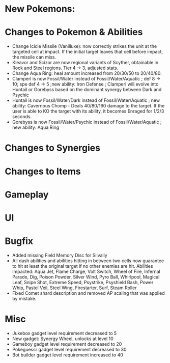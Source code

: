 # New Pokemons:

# Changes to Pokemon & Abilities

- Change Icicle Missile (Vanilluxe): now correctly strikes the unit at the targeted cell at impact. If the initial target leaves that cell before impact, the missile can miss.
- Kleavor and Scizor are now regional variants of Scyther, obtainable in Rock and Steel regions. Tier 4 → 3, adjusted stats.
- Change Aqua Ring: heal amount increased from 20/30/50 to 20/40/80.
- Clamperl is now Fossil/Water instead of Fossil/Water/Aquatic ; def 8 → 10; spe def 4 → 5 ;new ability: Iron Defense ; Clamperl will evolve into Huntail or Gorebyss based on the dominant synergy between Dark and Psychic
- Huntail is now Fossil/Water/Dark instead of Fossil/Water/Aquatic ; new ability: Cavernous Chomp - Deals 40/80/160 damage to the target. If the user is able to KO the target with its ability, it becomes Enraged for 1/2/3 seconds.
- Gorebyss is now Fossil/Water/Psychic instead of Fossil/Water/Aquatic ; new ability: Aqua Ring

# Changes to Synergies

# Changes to Items

# Gameplay

# UI

# Bugfix

- Added missing Field Memory Disc for Silvally
- All dash abilities and abilities hitting in between two cells now guarantee to hit at least the original target if no other enemies are hit. Abilities impacted: Aqua Jet, Flame Charge, Volt Switch, Wheel of Fire, Infernal Parade, Dig, Poison Powder, Silver Wind, Pyro Ball, Whirlpool, Magical Leaf, Snipe Shot, Extreme Speed, Psystrike, Psyshield Bash, Power Whip, Pastel Veil, Steel Wing, Firestarter, Surf, Steam Roller
- Fixed Comet shard description and removed AP scaling that was applied by mistake.

# Misc

- Jukebox gadget level requirement decreased to 5
- New gadget: Synergy Wheel, unlocks at level 10
- Gameboy gadget level requirement decreased to 20
- Pokeguessr gadget level requirement decreased to 30
- Bot builder gadget level requirement increased to 40